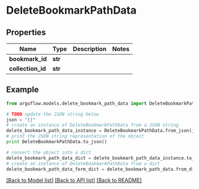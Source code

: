 # DeleteBookmarkPathData


## Properties

Name | Type | Description | Notes
------------ | ------------- | ------------- | -------------
**bookmark_id** | **str** |  | 
**collection_id** | **str** |  | 

## Example

```python
from arguflow.models.delete_bookmark_path_data import DeleteBookmarkPathData

# TODO update the JSON string below
json = "{}"
# create an instance of DeleteBookmarkPathData from a JSON string
delete_bookmark_path_data_instance = DeleteBookmarkPathData.from_json(json)
# print the JSON string representation of the object
print DeleteBookmarkPathData.to_json()

# convert the object into a dict
delete_bookmark_path_data_dict = delete_bookmark_path_data_instance.to_dict()
# create an instance of DeleteBookmarkPathData from a dict
delete_bookmark_path_data_form_dict = delete_bookmark_path_data.from_dict(delete_bookmark_path_data_dict)
```
[[Back to Model list]](../README.md#documentation-for-models) [[Back to API list]](../README.md#documentation-for-api-endpoints) [[Back to README]](../README.md)



